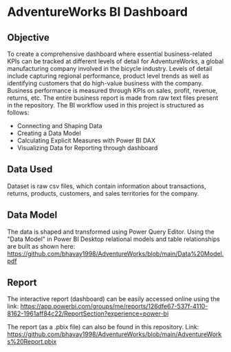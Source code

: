 # AdventureWorks BI Dashboard
## Objective
To create a comprehensive dashboard where essential business-related KPIs can be tracked at different levels of detail for AdventureWorks, a global manufacturing company involved in the bicycle industry. Levels of detail include capturing regional performance, product level trends as well as identifying customers that do high-value business with the company. Business performance is measured through KPIs on sales, profit, revenue, returns, etc. The entire business report is made from raw text files present in the repository. 
The BI workflow used in this project is structured as follows: 
- Connecting and Shaping Data
- Creating a Data Model
- Calculating Explicit Measures with Power BI DAX
- Visualizing Data for Reporting through dashboard

## Data Used
Dataset is raw csv files, which contain information about transactions, returns, products, customers, and sales territories for the company.

## Data Model
The data is shaped and transformed using Power Query Editor. Using the "Data Model" in Power BI Desktop relational models and table relationships are built as shown here: <u>https://github.com/bhavay1998/AdventureWorks/blob/main/Data%20Model.pdf</u>

## Report
The interactive report (dashboard) can be easily accessed online using the link:
<u>https://app.powerbi.com/groups/me/reports/126dfe67-537f-4110-8162-1961aff84c22/ReportSection?experience=power-bi</u>

The report (as a .pbix file) can also be found in this repository. Link:
<u>https://github.com/bhavay1998/AdventureWorks/blob/main/AdventureWorks%20Report.pbix</u>
